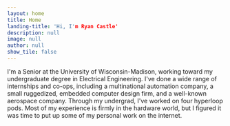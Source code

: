 ```yaml
---
layout: home
title: Home
landing-title: 'Hi, I'm Ryan Castle'
description: null
image: null
author: null
show_tile: false
---
```


I'm a Senior at the University of Wisconsin-Madison, working toward my undergraduate degree in Electrical Engineering. I've done a wide range of internships and co-ops, including a multinational automation company, a small ruggedized, embedded computer design firm, and a well-known aerospace company. Through my undergrad, I've worked on four hyperloop pods. Most of my experience is firmly in the hardware world, but I figured it was time to put up some of my personal work on the internet. 
